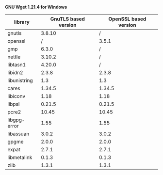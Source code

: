 **GNU Wget 1.21.4 for Windows**

| library       | GnuTLS based version | OpenSSL based version |
|---------------| ---------------------|-----------------------|
| gnutls        | 3.8.10               |   /                   |
| openssl       |   /                  | 3.5.1                 |
| gmp           | 6.3.0                |   /                   |
| nettle        | 3.10.2               |   /                   |
| libtasn1      | 4.20.0               |   /                   |
| libidn2       | 2.3.8                | 2.3.8                 |
| libunistring  | 1.3                  | 1.3                   |
| cares         | 1.34.5               | 1.34.5                |
| libiconv      | 1.18                 | 1.18                  |
| libpsl        | 0.21.5               | 0.21.5                |
| pcre2         | 10.45                | 10.45                 |
| libgpg-error  | 1.55                 | 1.55                  |
| libassuan     | 3.0.2                | 3.0.2                 |
| gpgme         | 2.0.0                | 2.0.0                 |
| expat         | 2.7.1                | 2.7.1                 |
| libmetalink   | 0.1.3                | 0.1.3                 |
| zlib          | 1.3.1                | 1.3.1                 |
